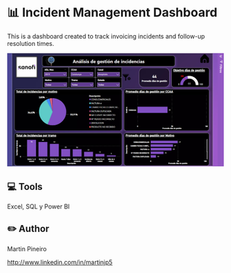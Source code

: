 # 📊 Incident Management Dashboard
This is a dashboard created to track invoicing incidents and follow-up resolution times.

![Imagen del proyecto](https://github.com/martinjp5/My-Portfolio/blob/main/Incident%20management%20dashboard.jpg)

## 💻 Tools
Excel, SQL y Power BI 

## ✏️ Author
Martin Pineiro

http://www.linkedin.com/in/martinjp5

